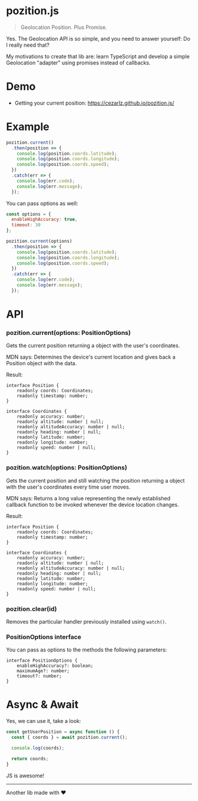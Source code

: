 # pozition.js

> Geolocation Position. Plus Promise.

Yes. The Geolocation API is so simple, and you need to answer yourself: Do I really need that?

My motivations to create that lib are: learn TypeScript and develop a simple Geolocation "adapter" using promises instead of callbacks.


# Demo

* Getting your current position: https://cezarlz.github.io/pozition.js/

# Example

```javascript
pozition.current()
  .then(position => {
    console.log(position.coords.latitude);
    console.log(position.coords.longitude);
    console.log(position.coords.speed);
  })
  .catch(err => {
    console.log(err.code);
    console.log(err.message);
  });
```

You can pass options as well:

```javascript
const options = {
  enableHighAccuracy: true,
  timeout: 30
};

pozition.current(options)
  .then(position => {
    console.log(position.coords.latitude);
    console.log(position.coords.longitude);
    console.log(position.coords.speed);
  })
  .catch(err => {
    console.log(err.code);
    console.log(err.message);
  });
```

# API

### pozition.current(options: PositionOptions)

Gets the current position returning a object with the user's coordinates.

MDN says: Determines the device's current location and gives back a Position object with the data.

Result:

```
interface Position {
    readonly coords: Coordinates;
    readonly timestamp: number;
}

interface Coordinates {
    readonly accuracy: number;
    readonly altitude: number | null;
    readonly altitudeAccuracy: number | null;
    readonly heading: number | null;
    readonly latitude: number;
    readonly longitude: number;
    readonly speed: number | null;
}
```

### pozition.watch(options: PositionOptions)

Gets the current position and still watching the position returning a object with the user's coordinates every time user moves.

MDN says: Returns a long value representing the newly established callback function to be invoked whenever the device location changes.

Result:

```
interface Position {
    readonly coords: Coordinates;
    readonly timestamp: number;
}

interface Coordinates {
    readonly accuracy: number;
    readonly altitude: number | null;
    readonly altitudeAccuracy: number | null;
    readonly heading: number | null;
    readonly latitude: number;
    readonly longitude: number;
    readonly speed: number | null;
}
```

### pozition.clear(id)

Removes the particular handler previously installed using `watch()`.

### PositionOptions interface

You can pass as options to the methods the following parameters:

```
interface PositionOptions {
    enableHighAccuracy?: boolean;
    maximumAge?: number;
    timeout?: number;
}
```

# Async & Await

Yes, we can use it, take a look:

```javascript
const getUserPosition = async function () {
  const { coords } = await pozition.current();

  console.log(coords);

  return coords;
}
```

JS is awesome!

---

Another lib made with :heart: